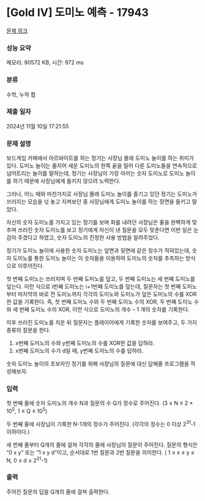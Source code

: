 # [Gold IV] 도미노 예측 - 17943 

[문제 링크](https://www.acmicpc.net/problem/17943) 

### 성능 요약

메모리: 90572 KB, 시간: 972 ms

### 분류

수학, 누적 합

### 제출 일자

2024년 11월 10일 17:21:55

### 문제 설명

<p>보드게임 카페에서 아르바이트를 하는 정기는 사장님 몰래 도미노 놀이를 하는 취미가 있다. 도미노 놀이는 줄지어 세운 도미노의 한쪽 끝을 밀어 다른 도미노들을 연속적으로 넘어트리는 놀이를 말하는데, 정기는 사장님이 가장 아끼는 숫자 도미노로 도미노 놀이를 하기 때문에 사장님에게 들키지 않으려 노력한다.</p>

<p>그러나, 어느 때와 마찬가지로 사장님 몰래 도미노 놀이를 즐기고 있던 정기는 도미노가 쓰러지는 모습을 넋 놓고 지켜보던 중 사장님에게 도미노 놀이를 하는 장면을 들키고 말았다.</p>

<p>자신의 숫자 도미노를 가지고 있는 정기를 보며 화를 내려던 사장님은 줄을 완벽하게 맞추며 쓰러진 숫자 도미노를 보고 정기에게 자신이 낸 질문을 모두 맞춘다면 이번 일은 눈감아 주겠다고 하였고, 숫자 도미노의 진정한 사용 방법을 알려주었다.</p>

<p>정기가 도미노 놀이에 사용한 숫자 도미노는 앞면과 뒷면에 같은 정수가 적혀있는데, 숫자 도미노를 통한 도미노 놀이는 이 숫자들을 이용하여 도미노의 숫자를 추측하는 방식으로 이루어진다.</p>

<p>첫 번째 도미노는 쓰러지며 두 번째 도미노를 덮고, 두 번째 도미노는 세 번째 도미노를 덮는다. 이런 식으로 i번째 도미노는 i+1번째 도미노를 덮는데, 질문자는 첫 번째 도미노부터 마지막의 바로 전 도미노까지 각각의 도미노와 도미노가 덮은 도미노의 수를 XOR한 값을 기록한다. 즉, 첫 번째 도미노 수와 두 번째 도미노 수의 XOR, 두 번째 도미노 수와 세 번째 도미노 수의 XOR, 이런 식으로 도미노의 개수 – 1 개의 숫자를 기록한다.</p>

<p>이후 쓰러진 도미노를 치운 뒤 질문자는 플레이어에게 기록한 숫자를 보여주고, 두 가지 종류의 질문을 한다.</p>

<ol>
	<li>x번째 도미노의 수와 y번째 도미노의 수를 XOR한 값을 답하라.</li>
	<li>x번째 도미노의 수가 d일 때, y번째 도미노의 수를 답하라.</li>
</ol>

<p>숫자 도미노 놀이의 초보자인 정기를 위해 사장님의 질문에 대신 답해줄 프로그램을 작성해보자.</p>

### 입력 

 <p>첫 번째 줄에 숫자 도미노의 개수 N과 질문의 수 Q가 정수로 주어진다. (3 ≤ N ≤ 2 × 10<sup>5</sup>, 1 ≤ Q ≤ 10<sup>5</sup>)</p>

<p>두 번째 줄에 사장님이 기록한 N-1개의 정수가 주어진다. (각각의 정수는 0 이상 2<sup>31</sup>-1 이하이다.)</p>

<p>세 번째 줄부터 Q개의 줄에 걸쳐 각각의 줄에 사장님의 질문이 주어진다. 질문의 형식은 “0 x y” 또는 “1 x y d”이고, 순서대로 1번 질문과 2번 질문을 의미한다. ( 1 ≤ x ≤ y ≤ N, 0 ≤ d ≤ 2<sup>31</sup>-1)</p>

### 출력 

 <p>주어진 질문의 답을 Q개의 줄에 걸쳐 출력한다.</p>

